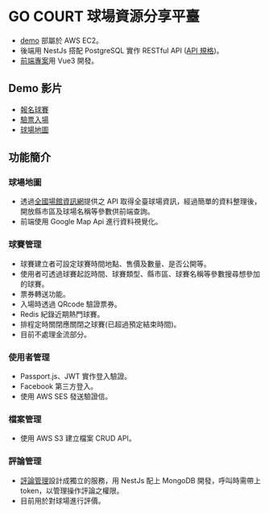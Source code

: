 # GO COURT 球場資源分享平臺
* [demo](https://tom-lee.site/) 部屬於 AWS EC2。
* 後端用 NestJs 搭配 PostgreSQL 實作 RESTful API ([API 規格](spec.yaml))。
* [前端專案](https://github.com/xu3cl40122/go-court-vue)用 Vue3 開發。

## Demo 影片
* [報名球賽](https://drive.google.com/file/d/1UxSLajZ-M1Mym0NAy0lJ5erpta-4nNx5/view?usp=sharing)
* [驗票入場](https://drive.google.com/file/d/1UxM97dZfEBECvg3wFb1PTE7zyQd7GWm-/view?usp=sharing)
* [球場地圖](https://drive.google.com/file/d/1UoFy9zZDVgsoLIqoIdzFutFOf5QKneMW/view?usp=sharing)

## 功能簡介
### 球場地圖
* 透過[全國場館資訊網](https://iplay.sa.gov.tw/WebAPI)提供之 API 取得全臺球場資訊，經過簡單的資料整理後，開放縣市區及球場名稱等參數供前端查詢。
* 前端使用 Google Map Api 進行資料視覺化。

### 球賽管理
* 球賽建立者可設定球賽時間地點、售價及數量、是否公開等。
* 使用者可透過球賽起訖時間、球賽類型、縣市區、球賽名稱等參數搜尋想參加的球賽。
* 票券轉送功能。
* 入場時透過 QRcode 驗證票券。
* Redis 紀錄近期熱門球賽。
* 排程定時關閉應關閉之球賽(已超過預定結束時間)。
* 目前不處理金流部分。

### 使用者管理
* Passport.js、JWT 實作登入驗證。
* Facebook 第三方登入。
* 使用 AWS SES 發送驗證信。

### 檔案管理
* 使用 AWS S3 建立檔案 CRUD API。

### 評論管理
* [評論管理](https://github.com/xu3cl40122/comment-service)設計成獨立的服務，用 NestJs 配上 MongoDB 開發，呼叫時需帶上 token，以管理操作評論之權限。
* 目前用於對球場進行評價。



